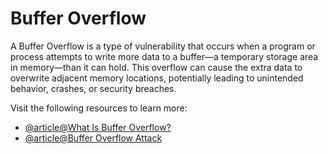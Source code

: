 # Buffer Overflow

A Buffer Overflow is a type of vulnerability that occurs when a program or process attempts to write more data to a buffer—a temporary storage area in memory—than it can hold. This overflow can cause the extra data to overwrite adjacent memory locations, potentially leading to unintended behavior, crashes, or security breaches.

Visit the following resources to learn more:
- [@article@What Is Buffer Overflow?](https://www.fortinet.com/resources/cyberglossary/buffer-overflow)
- [@article@Buffer Overflow Attack](https://www.imperva.com/learn/application-security/buffer-overflow/)
